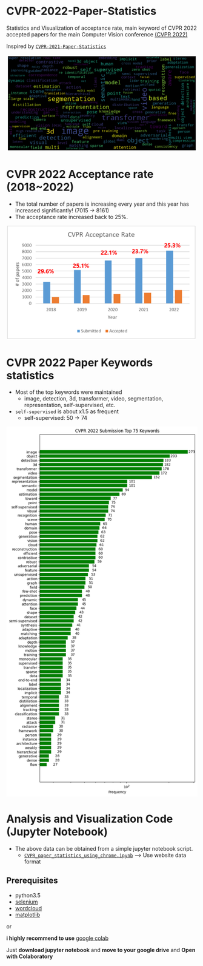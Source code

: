 # CVPR-2022-Paper-Statistics
Statistics and Visualization of acceptance rate, main keyword of CVPR 2022 accepted papers for the main Computer Vision conference [(CVPR 2022)](http://cvpr2022.thecvf.com/)

Inspired by [`CVPR-2021-Paper-Statistics`](https://github.com/hoya012/CVPR-2021-Paper-Statistics)

<p align="center">
  <img width="600" src="/2022_cvpr/keyword_cloud.png">
</p>

# CVPR 2022 Acceptance rate (2018~2022)

- The total number of papers is increasing every year and this year has increased significantly! (7015 -> 8161)
- The acceptance rate increased back to 25%.

<p align="center">
  <img width="500" src="/2022_cvpr/cvpr_acceptance_rate.PNG">
</p>


# CVPR 2022 Paper Keywords statistics

- Most of the top keywords were maintained
   - image, detection, 3d, transformer, video, segmentation, representation, self-supervised, etc.
- `self-supervised` is about x1.5 as frequent
   - self-supervised: 50 -> 74

<p align="center">
  <img width="1000" src="https://github.com/hoya012/CVPR-2022-Paper-Statistics/blob/main/2022_cvpr/top_keywords_2022.png">
</p>

# Analysis and Visualization Code (Jupyter Notebook)

- The above data can be obtained from a simple jupyter notebook script.
   - [`CVPR_paper_statistics_using_chrome.ipynb`](https://github.com/hoya012/CVPR-2022-Paper-Statistics/blob/main/CVPR2022_paper_statistics_using_chrome.ipynb) --> Use website data format

## Prerequisites
- python3.5
- [selenium](https://selenium-python.readthedocs.io/)
- [wordcloud](https://pypi.org/project/wordcloud/)
- [matplotlib](https://matplotlib.org/)

or 

**i highly recommend to use** [google colab](https://colab.research.google.com/)

Just **download jupyter notebook** and **move to your google drive** and **Open with Colaboratory**


